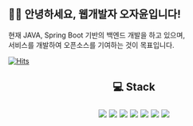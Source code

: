 <h2 class="heading-element" dir="auto">👨‍💻 안녕하세요, 웹개발자 오자윤입니다!</h2>

현재 JAVA, Spring Boot 기반의 백엔드 개발을 하고 있으며,<br>
서비스를 개발하여 오픈소스를 기여하는 것이 목표입니다.</p>


[![Hits](https://hits.seeyoufarm.com/api/count/incr/badge.svg?url=https%3A%2F%2Fgithub.com%2FJayoon-oh&count_bg=%23FCDA83&title_bg=%23FABA23&icon=&icon_color=%23FCD791&title=hits&edge_flat=true)](https://hits.seeyoufarm.com)


<h2 align="center"> 💻 Stack <br> </p>

<img src="https://camo.githubusercontent.com/50f3366be0705271d7ec2b721d948a16f4ea165ffbd909bf4716bffa3f791158/68747470733a2f2f696d672e736869656c64732e696f2f62616467652f4a6176612d4638393832303f7374796c653d666f722d7468652d6261646765266c6f676f3d6f70656e6a646b266c6f676f436f6c6f723d7768697465" data-canonical-src="https://img.shields.io/badge/Java-F89820?style=for-the-badge&amp;logo=openjdk&amp;logoColor=white" style="max-width: 100%;">
 <img src="https://camo.githubusercontent.com/0eca6769e181842d27850c17afc037ecf3f09ba26a1b508c6854d0cce31694cb/68747470733a2f2f696d672e736869656c64732e696f2f62616467652f537072696e672d3644423333463f7374796c653d666f722d7468652d6261646765266c6f676f3d737072696e67266c6f676f436f6c6f723d7768697465" data-canonical-src="https://img.shields.io/badge/Spring-6DB33F?style=for-the-badge&amp;logo=spring&amp;logoColor=white" style="max-width: 100%;">
  <img src="https://camo.githubusercontent.com/5565bfcd25a9201a22eefeeba8059e4a67c385818215e9d2950e6bd68fe6ffbe/68747470733a2f2f696d672e736869656c64732e696f2f62616467652f537072696e67253230426f6f742d3644423333463f7374796c653d666f722d7468652d6261646765266c6f676f3d737072696e67626f6f74266c6f676f436f6c6f723d7768697465" data-canonical-src="https://img.shields.io/badge/Spring%20Boot-6DB33F?style=for-the-badge&amp;logo=springboot&amp;logoColor=white" style="max-width: 100%;">
  <img src="https://camo.githubusercontent.com/cdc2ccfa390e53919243d1a64b95982ef904d9bfc338b1bcc9b1b65c7a57a6c7/68747470733a2f2f696d672e736869656c64732e696f2f62616467652f4d7942617469732d4443333832443f7374796c653d666f722d7468652d6261646765266c6f676f3d64617461627269636b73266c6f676f436f6c6f723d7768697465" data-canonical-src="https://img.shields.io/badge/MyBatis-DC382D?style=for-the-badge&amp;logo=databricks&amp;logoColor=white" style="max-width: 100%;">
  <img src="https://camo.githubusercontent.com/4804cde16e9487428ea27793df49b0ada0166115301325bade5532ae7060ed04/68747470733a2f2f696d672e736869656c64732e696f2f62616467652f4d7953514c2d3030354338343f7374796c653d666f722d7468652d6261646765266c6f676f3d6d7973716c266c6f676f436f6c6f723d7768697465" data-canonical-src="https://img.shields.io/badge/MySQL-005C84?style=for-the-badge&amp;logo=mysql&amp;logoColor=white" style="max-width: 100%;">
  <img src="https://camo.githubusercontent.com/ed142852f9672b9a22ef25a18af69685709426dea53f7e5f7c9b3c5343c16e6f/68747470733a2f2f696d672e736869656c64732e696f2f62616467652f4157532d4646393930303f7374796c653d666f722d7468652d6261646765266c6f676f3d616d617a6f6e617773266c6f676f436f6c6f723d7768697465" data-canonical-src="https://img.shields.io/badge/AWS-FF9900?style=for-the-badge&amp;logo=amazonaws&amp;logoColor=white" style="max-width: 100%;">
  <img src="https://camo.githubusercontent.com/f1fbce44786ee4edcf97a717cce6c15cfc38a1f098efb08f11c1c80dd595a909/68747470733a2f2f696d672e736869656c64732e696f2f62616467652f4769744875622d3138313731373f7374796c653d666f722d7468652d6261646765266c6f676f3d676974687562266c6f676f436f6c6f723d7768697465" data-canonical-src="https://img.shields.io/badge/GitHub-181717?style=for-the-badge&amp;logo=github&amp;logoColor=white" style="max-width: 100%;">

</p>

